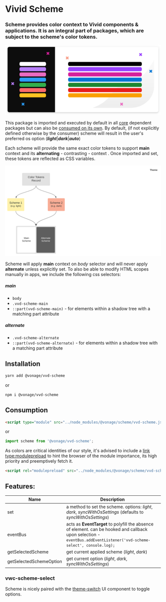 
# Vivid Scheme

### Scheme provides color context to Vivid components & applications. It is an integral part of packages, which are subject to the scheme's color tokens.

![Scheme Featured Image](assets/images/scheme-featured-image.svg)

This package is imported and executed by default in all [core](/common/core) dependent packages but can also be [consumed on its own](#installation).
By default, (if not explicitly defined otherwise by the consumer) scheme will result in the user's preferred os option (***light***|***dark***|***auto***)
  
Each scheme will provide the same exact color tokens to support **main** context and its **alternating** - contrasting - context . Once imported and set, these tokens are reflected as CSS variables.

![Scheme graph](assets/images/scheme-graph.svg)

Scheme will apply **main** context on _body_ selector and will never apply **alternate** unless explicitly set.
To also be able to modify HTML scopes manually in apps, we include the following css selectors:
##### main
- `body`
- `.vvd-scheme-main`
- `::part(vvd-scheme-main)` - for elements within a shadow tree with a matching part attribute
##### alternate
- `.vvd-scheme-alternate`
- `::part(vvd-scheme-alternate)` - for elements within a shadow tree with a matching part attribute

## Installation

```bash
yarn add @vonage/vvd-scheme
```
or
```bash
npm i @vonage/vvd-scheme
```

## Consumption

```html
<script type="module" src="../node_modules/@vonage/scheme/vvd-scheme.js"></script>
```
or
```js
import scheme from '@vonage/vvd-scheme';
```

As colors are critical identities of our style, it's advised to include a [link type:modulepreload](https://developer.mozilla.org/en-US/docs/Web/HTML/Link_types/modulepreload) to hint the browser of the module importance, its high priority and preemptively fetch it. 
```html
<script rel="modulepreload" src="../node_modules/@vonage/scheme/vvd-scheme.js"></script>
```

## Features:

| Name                    | Description |
|-------------------------|-------------|
| set                     | a method to set the scheme. options: _light_, _dark_, _syncWithOsSettings_ (defaults to _syncWithOsSettings_) |
| eventBus                | acts as **EventTarget** to polyfill the absence of element. can be hooked and callback upon selection - `eventBus.addEventListener('vvd-scheme-select', console.log);`  |
| getSelectedScheme       | get current applied scheme (_light_, _dark_)|
| getSelectedSchemeOption | get current option (_light_, _dark_, _syncWithOsSettings_) |


### vwc-scheme-select
Scheme is nicely paired with the [theme-switch](/components/theme-switch) UI component to toggle options.
